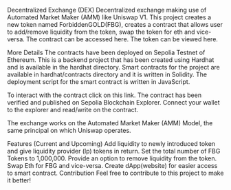 Decentralized Exchange (DEX)
Decentralized exchange making use of Automated Market Maker (AMM) like Uniswap V1. This project creates a new token named ForbiddenGOLD(FBG), creates a contract that allows user to add/remove liquidity from the token, swap the token for eth and vice-versa. The contract can be accessed here. The token can be viewed here.

More Details
The contracts have been deployed on Sepolia Testnet of Ethereum. This is a backend project that has been created using Hardhat and is available in the hardhat directory. Smart contracts for the project are available in hardhat/contracts directory and it is written in Solidity. The deployment script for the smart contract is written in JavaScript.

To interact with the contract click on this link. The contract has been verified and published on Sepolia Blockchain Explorer. Connect your wallet to the explorer and read/write on the contract.

The exchange works on the Automated Market Maker (AMM) Model, the same principal on which Uniswap operates.

Features (Current and Upcoming)
 Add liquidity to newly introduced token and give liquidity provider (lp) tokens in return.
 Set the total number of FBG Tokens to 1,000,000.
 Provide an option to remove liquidity from the token.
 Swap Eth for FBG and vice-versa.
 Create dApp(website) for easier access to smart contract.
Contribution
Feel free to contribute to this project to make it better!
